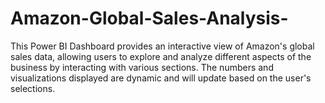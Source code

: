 # Amazon-Global-Sales-Analysis-
This Power BI Dashboard provides an interactive view of Amazon's global sales data, allowing users to explore and analyze different aspects of the business by interacting with various sections. The numbers and visualizations displayed are dynamic and will update based on the user's selections.
